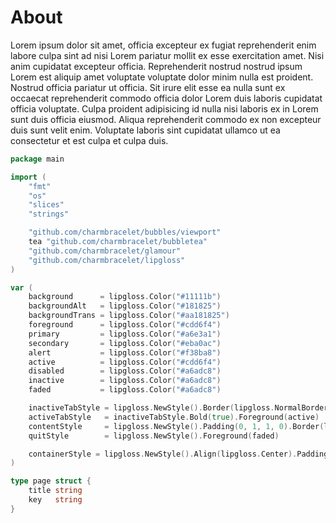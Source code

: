 # About

Lorem ipsum dolor sit amet, officia excepteur ex fugiat reprehenderit enim labore culpa sint ad nisi Lorem pariatur mollit ex esse exercitation amet. Nisi anim cupidatat excepteur officia. Reprehenderit nostrud nostrud ipsum Lorem est aliquip amet voluptate voluptate dolor minim nulla est proident. Nostrud officia pariatur ut officia. Sit irure elit esse ea nulla sunt ex occaecat reprehenderit commodo officia dolor Lorem duis laboris cupidatat officia voluptate. Culpa proident adipisicing id nulla nisi laboris ex in Lorem sunt duis officia eiusmod. Aliqua reprehenderit commodo ex non excepteur duis sunt velit enim. Voluptate laboris sint cupidatat ullamco ut ea consectetur et est culpa et culpa duis.

```go
package main

import (
	"fmt"
	"os"
	"slices"
	"strings"

	"github.com/charmbracelet/bubbles/viewport"
	tea "github.com/charmbracelet/bubbletea"
	"github.com/charmbracelet/glamour"
	"github.com/charmbracelet/lipgloss"
)

var (
	background      = lipgloss.Color("#11111b")
	backgroundAlt   = lipgloss.Color("#181825")
	backgroundTrans = lipgloss.Color("#aa181825")
	foreground      = lipgloss.Color("#cdd6f4")
	primary         = lipgloss.Color("#a6e3a1")
	secondary       = lipgloss.Color("#eba0ac")
	alert           = lipgloss.Color("#f38ba8")
	active          = lipgloss.Color("#cdd6f4")
	disabled        = lipgloss.Color("#a6adc8")
	inactive        = lipgloss.Color("#a6adc8")
	faded           = lipgloss.Color("#a6adc8")

	inactiveTabStyle = lipgloss.NewStyle().Border(lipgloss.NormalBorder()).Padding(0, 2, 0, 1).Foreground(inactive).BorderForeground(inactive)
	activeTabStyle   = inactiveTabStyle.Bold(true).Foreground(active)
	contentStyle     = lipgloss.NewStyle().Padding(0, 1, 1, 0).Border(lipgloss.NormalBorder()).BorderForeground(inactive)
	quitStyle        = lipgloss.NewStyle().Foreground(faded)

	containerStyle = lipgloss.NewStyle().Align(lipgloss.Center).Padding(2)
)

type page struct {
	title string
	key   string
}
```
